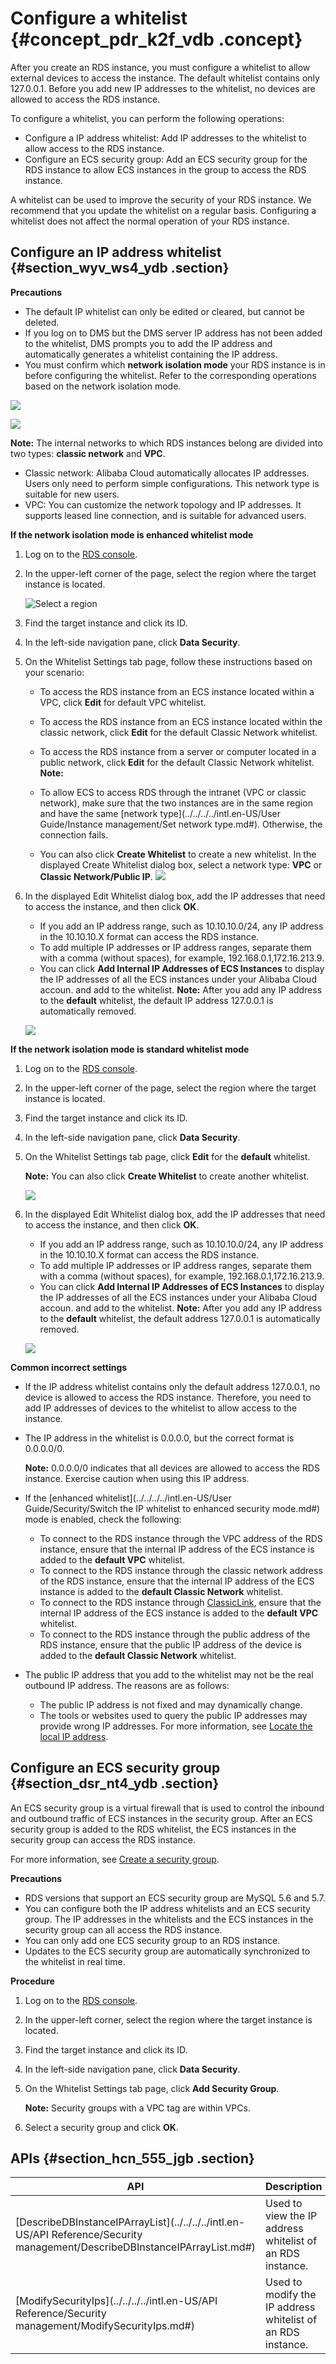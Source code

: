 # Configure a whitelist {#concept_pdr_k2f_vdb .concept}

After you create an RDS instance, you must configure a whitelist to allow external devices to access the instance. The default whitelist contains only 127.0.0.1. Before you add new IP addresses to the whitelist, no devices are allowed to access the RDS instance.

To configure a whitelist, you can perform the following operations:

-   Configure a IP address whitelist: Add IP addresses to the whitelist to allow access to the RDS instance.
-   Configure an ECS security group: Add an ECS security group for the RDS instance to allow ECS instances in the group to access the RDS instance.

A whitelist can be used to improve the security of your RDS instance. We recommend that you update the whitelist on a regular basis. Configuring a whitelist does not affect the normal operation of your RDS instance.

## Configure an IP address whitelist {#section_wyv_ws4_ydb .section}

**Precautions**

-   The default IP whitelist can only be edited or cleared, but cannot be deleted.
-   If you log on to DMS but the DMS server IP address has not been added to the whitelist, DMS prompts you to add the IP address and automatically generates a whitelist containing the IP address.
-   You must confirm which **network isolation mode** your RDS instance is in before configuring the whitelist. Refer to the corresponding operations based on the network isolation mode.

![](http://static-aliyun-doc.oss-cn-hangzhou.aliyuncs.com/assets/img/7816/156347196035435_en-US.png)

![](http://static-aliyun-doc.oss-cn-hangzhou.aliyuncs.com/assets/img/7816/156347196035436_en-US.png)

**Note:** The internal networks to which RDS instances belong are divided into two types: **classic network** and **VPC**.

-   Classic network: Alibaba Cloud automatically allocates IP addresses. Users only need to perform simple configurations. This network type is suitable for new users.
-   VPC: You can customize the network topology and IP addresses. It supports leased line connection, and is suitable for advanced users.

**If the network isolation mode is enhanced whitelist mode**

1.  Log on to the [RDS console](https://rds.console.aliyun.com/).
2.  In the upper-left corner of the page, select the region where the target instance is located.

    ![Select a region](http://static-aliyun-doc.oss-cn-hangzhou.aliyuncs.com/assets/img/7814/156347196036543_en-US.png)

3.  Find the target instance and click its ID.
4.  In the left-side navigation pane, click **Data Security**.
5.  On the Whitelist Settings tab page, follow these instructions based on your scenario:

    -   To access the RDS instance from an ECS instance located within a VPC, click **Edit** for default VPC whitelist.
    -   To access the RDS instance from an ECS instance located within the classic network, click **Edit** for the default Classic Network whitelist.
    -   To access the RDS instance from a server or computer located in a public network, click **Edit** for the default Classic Network whitelist.
    **Note:** 

    -   To allow ECS to access RDS through the intranet \(VPC or classic network\), make sure that the two instances are in the same region and have the same [network type](../../../../intl.en-US/User Guide/Instance management/Set network type.md#). Otherwise, the connection fails.
    -   You can also click **Create Whitelist** to create a new whitelist. In the displayed Create Whitelist dialog box, select a network type: **VPC** or **Classic Network/Public IP**.
    ![](http://static-aliyun-doc.oss-cn-hangzhou.aliyuncs.com/assets/img/7816/156347196135445_en-US.png)

6.  In the displayed Edit Whitelist dialog box, add the IP addresses that need to access the instance, and then click **OK**.

    -   If you add an IP address range, such as 10.10.10.0/24, any IP address in the 10.10.10.X format can access the RDS instance.
    -   To add multiple IP addresses or IP address ranges, separate them with a comma \(without spaces\), for example, 192.168.0.1,172.16.213.9.
    -   You can click **Add Internal IP Addresses of ECS Instances** to display the IP addresses of all the ECS instances under your Alibaba Cloud accoun. and add to the whitelist.
    **Note:** After you add any IP address to the **default** whitelist, the default IP address 127.0.0.1 is automatically removed.

    ![](http://static-aliyun-doc.oss-cn-hangzhou.aliyuncs.com/assets/img/7816/15634719611795_en-US.png)


**If the network isolation mode is standard whitelist mode**

1.  Log on to the [RDS console](https://rds.console.aliyun.com/).
2.  In the upper-left corner of the page, select the region where the target instance is located.
3.  Find the target instance and click its ID.
4.  In the left-side navigation pane, click **Data Security**.
5.  On the Whitelist Settings tab page, click **Edit** for the **default** whitelist.

    **Note:** You can also click **Create Whitelist** to create another whitelist.

    ![](http://static-aliyun-doc.oss-cn-hangzhou.aliyuncs.com/assets/img/7816/15634719611794_en-US.png)

6.  In the displayed Edit Whitelist dialog box, add the IP addresses that need to access the instance, and then click **OK**.

    -   If you add an IP address range, such as 10.10.10.0/24, any IP address in the 10.10.10.X format can access the RDS instance.
    -   To add multiple IP addresses or IP address ranges, separate them with a comma \(without spaces\), for example, 192.168.0.1,172.16.213.9.
    -   You can click **Add Internal IP Addresses of ECS Instances** to display the IP addresses of all the ECS instances under your Alibaba Cloud accoun. and add to the whitelist.
    **Note:** After you add any IP address to the **default** whitelist, the default address 127.0.0.1 is automatically removed.

    ![](http://static-aliyun-doc.oss-cn-hangzhou.aliyuncs.com/assets/img/7816/15634719611795_en-US.png)


**Common incorrect settings**

-   If the IP address whitelist contains only the default address 127.0.0.1, no device is allowed to access the RDS instance. Therefore, you need to add IP addresses of devices to the whitelist to allow access to the instance.
-   The IP address in the whitelist is 0.0.0.0, but the correct format is 0.0.0.0/0.

    **Note:** 0.0.0.0/0 indicates that all devices are allowed to access the RDS instance. Exercise caution when using this IP address.

-   If the [enhanced whitelist](../../../../intl.en-US/User Guide/Security/Switch the IP whitelist to enhanced security mode.md#) mode is enabled, check the following:
    -   To connect to the RDS instance through the VPC address of the RDS instance, ensure that the internal IP address of the ECS instance is added to the **default VPC** whitelist.
    -   To connect to the RDS instance through the classic network address of the RDS instance, ensure that the internal IP address of the ECS instance is added to the **default Classic Network** whitelist.
    -   To connect to the RDS instance through [ClassicLink](https://www.alibabacloud.com/help/doc-detail/65412.htm), ensure that the internal IP address of the ECS instance is added to the **default VPC** whitelist.
    -   To connect to the RDS instance through the public address of the RDS instance, ensure that the public IP address of the device is added to the **default Classic Network** whitelist.
-   The public IP address that you add to the whitelist may not be the real outbound IP address. The reasons are as follows:

    -   The public IP address is not fixed and may dynamically change.
    -   The tools or websites used to query the public IP addresses may provide wrong IP addresses.
    For more information, see [Locate the local IP address](https://www.alibabacloud.com/help/faq-detail/41754.htm).


## Configure an ECS security group {#section_dsr_nt4_ydb .section}

An ECS security group is a virtual firewall that is used to control the inbound and outbound traffic of ECS instances in the security group. After an ECS security group is added to the RDS whitelist, the ECS instances in the security group can access the RDS instance.

For more information, see [Create a security group](https://www.alibabacloud.com/help/doc-detail/25468.htm?spm=a2c63.p38356.a3.2.42187afeEXhLP9).

**Precautions**

-   RDS versions that support an ECS security group are MySQL 5.6 and 5.7.
-   You can configure both the IP address whitelists and an ECS security group. The IP addresses in the whitelists and the ECS instances in the security group can all access the RDS instance.
-   You can only add one ECS security group to an RDS instance.
-   Updates to the ECS security group are automatically synchronized to the whitelist in real time.

**Procedure**

1.  Log on to the [RDS console](https://rds.console.aliyun.com/).
2.  In the upper-left corner, select the region where the target instance is located.
3.  Find the target instance and click its ID.
4.  In the left-side navigation pane, click **Data Security**.
5.  On the Whitelist Settings tab page, click **Add Security Group**.

    **Note:** Security groups with a VPC tag are within VPCs.

6.  Select a security group and click **OK**.

## APIs {#section_hcn_555_jgb .section}

|API|Description|
|---|-----------|
|[DescribeDBInstanceIPArrayList](../../../../intl.en-US/API Reference/Security management/DescribeDBInstanceIPArrayList.md#)|Used to view the IP address whitelist of an RDS instance.|
|[ModifySecurityIps](../../../../intl.en-US/API Reference/Security management/ModifySecurityIps.md#)|Used to modify the IP address whitelist of an RDS instance.|

